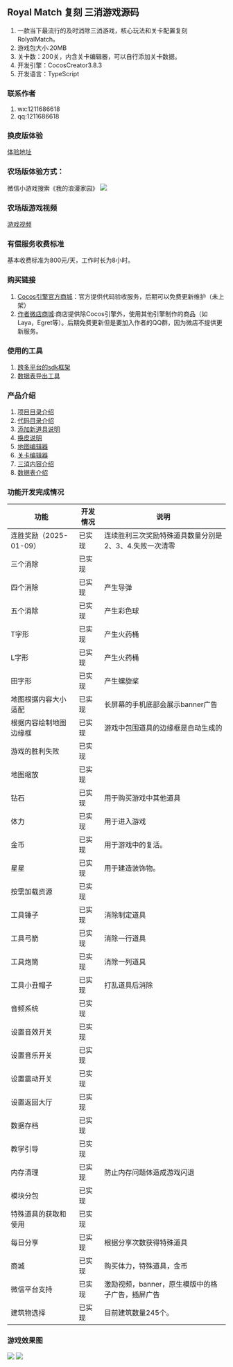
## Royal Match 复刻 三消游戏源码   

1. 一款当下最流行的及时消除三消游戏，核心玩法和关卡配置复刻 RolyalMatch。 
2. 游戏包大小:20MB
3. 关卡数：200关，内含关卡编辑器，可以自行添加关卡数据。
4. 开发引擎：CocosCreator3.8.3
5. 开发语言：TypeScript

### 联系作者
1. wx:1211686618
2. qq:1211686618


### 换皮版体验

[体验地址](https://www.sarsgame.com/game/royalmatch2/)


### 农场版体验方式：      
微信小游戏搜索《我的浪漫家园》
<img src='./docs/pic/二维码.jpg'/>  

### 农场版游戏视频
[游戏视频](https://www.bilibili.com/video/BV1gkU5YHELW/?vd_source=3f0b411d925365a08cc23fd74f75b3c9)

<!-- ### 声明
1. 购买后代码可以商用。
2. 农场版美术资源来源于网络，仅用于实现游戏功能，不建议商用。
3. 本产品为付费虚拟商品，一经购买成功概不退款，请支付前谨慎确认购买内容。
4. 项目最终解释权归作者所有，代码不可转售。 -->

<!-- ### 可提供的服务
1. 免费提供微信小游戏代码授权服务一次（提供购买订单截图）
2. 免费提供一周的换皮和修改需求服务：
3. 有偿提供上架各种平台服务： -->

### 有偿服务收费标准   
基本收费标准为800元/天，工作时长为8小时。   

### 购买链接
1. [Cocos引擎官方商城]()：官方提供代码验收服务，后期可以免费更新维护（未上架）
2. [作者微店商城](https://weidian.com/item.html?itemID=7321721621):商店提供除Cocos引擎外，使用其他引擎制作的商品（如Laya，Egret等）。后期免费更新但是要加入作者的QQ群，因为微店不提供更新服务。

### 使用的工具   

1. [跨多平台的sdk框架](https://gitee.com/lecoolgamesdk/sdk)
2. [数据表导出工具](https://gitee.com/lecoolgame_framework/sarsgamexlsxparser)


### 产品介绍
1. [项目目录介绍](./docs/项目介绍.md)  
2. [代码目录介绍](./docs/代码目录.md)  
3. [添加新道具说明](./docs/添加新道具.md)
4. [换皮说明](./docs/换皮说明.md)
5. [地图编辑器](./docs/地图编辑器.md)  
6. [关卡编辑器](./docs/关卡编辑器.md)  
7. [三消内容介绍](./docs/三消内容介绍.md)
8. [数据表介绍](./docs/数据表介绍.md)

   
### 功能开发完成情况

| 功能                   | 开发情况 | 说明                                             |
| ---------------------- | -------- | ------------------------------------------------ |
| 连胜奖励（2025-01-09）  | 已实现   |  连续胜利三次奖励特殊道具数量分别是2、3、4.失败一次清零 |
| 三个消除               | 已实现   |                                                  |
| 四个消除               | 已实现   | 产生导弹                                         |
| 五个消除               | 已实现   | 产生彩色球                                       |
| T字形                  | 已实现   | 产生火药桶                                       |
| L字形                  | 已实现   | 产生火药桶                                       |
| 田字形                 | 已实现   | 产生螺旋桨                                       |
| 地图根据内容大小适配   | 已实现   | 长屏幕的手机底部会展示banner广告                 |
| 根据内容绘制地图边缘框 | 已实现   | 游戏中包围道具的边缘框是自动生成的               |
| 游戏的胜利失败         | 已实现   |                                                  |
| 地图缩放               | 已实现   |                                                  |
| 钻石                   | 已实现   | 用于购买游戏中其他道具                           |
| 体力                   | 已实现   | 用于进入游戏                                     |
| 金币                   | 已实现   | 用于游戏中的复活。                               |
| 星星                   | 已实现   | 用于建造装饰物。                                 |
| 按需加载资源           | 已实现   |                                                  |
| 工具锤子               | 已实现   | 消除制定道具                                     |
| 工具弓箭               | 已实现   | 消除一行道具                                     |
| 工具炮筒               | 已实现   | 消除一列道具                                     |
| 工具小丑帽子           | 已实现   | 打乱道具后消除                                   |
| 音频系统               | 已实现   |                                                  |
| 设置音效开关           | 已实现   |                                                  |
| 设置音乐开关           | 已实现   |                                                  |
| 设置震动开关           | 已实现   |                                                  |
| 设置返回大厅           | 已实现   |                                                  |
| 数据存档               | 已实现   |                                                  |
| 教学引导               | 已实现   |                                                  |
| 内存清理               | 已实现   | 防止内存问题体造成游戏闪退                       |
| 模块分包               | 已实现   |                                                  |
| 特殊道具的获取和使用   | 已实现   |                                                  |
| 每日分享               | 已实现   | 根据分享次数获得特殊道具                         |
| 商城                   | 已实现   | 购买体力，特殊道具，金币                         |
| 微信平台支持           | 已实现   | 激励视频，banner，原生模版中的格子广告，插屏广告 |
| 建筑物选择             | 已实现   | 目前建筑数量245个。                              |



### 游戏效果图
<img src='./docs/pic/game/角色全9.png'/>    
<img src='./docs/pic/game/游戏中2.png'/> 



